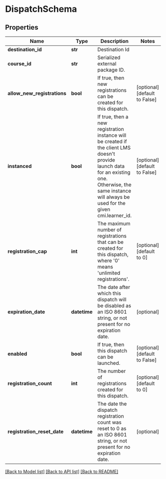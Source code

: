 # DispatchSchema

## Properties
Name | Type | Description | Notes
------------ | ------------- | ------------- | -------------
**destination_id** | **str** | Destination Id | 
**course_id** | **str** | Serialized external package ID. | 
**allow_new_registrations** | **bool** | If true, then new registrations can be created for this dispatch. | [optional] [default to False]
**instanced** | **bool** | If true, then a new registration instance will be created if the client LMS doesn&#x27;t provide launch data for an existing one. Otherwise, the same instance will always be used for the given cmi.learner_id. | [optional] [default to False]
**registration_cap** | **int** | The maximum number of registrations that can be created for this dispatch, where &#x27;0&#x27; means &#x27;unlimited registrations&#x27;. | [optional] [default to 0]
**expiration_date** | **datetime** | The date after which this dispatch will be disabled as an ISO 8601 string, or not present for no expiration date. | [optional] 
**enabled** | **bool** | If true, then this dispatch can be launched. | [optional] [default to False]
**registration_count** | **int** | The number of registrations created for this dispatch. | [optional] [default to 0]
**registration_reset_date** | **datetime** | The date the dispatch registration count was reset to 0 as an ISO 8601 string, or not present for no expiration date. | [optional] 

[[Back to Model list]](../README.md#documentation-for-models) [[Back to API list]](../README.md#documentation-for-api-endpoints) [[Back to README]](../README.md)

